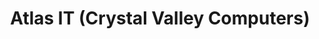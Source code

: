 ---
title: "Atlas IT (Crystal Valley Computers)"
url: /middlebury/atlas-it-crystal-valley-computers/
shop: computer
---